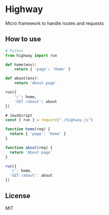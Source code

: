 # Highway
Micro framework to handle routes and requests

## How to use
```python
# Python
from highway import run

def home(env):
    return { 'page': 'Home' }

def about(env):
    return 'About page'

run({
    '/': home,
    'GET /about': about
})
```
```javascript
# JavaScript
const { run } = require("./highway.js")

function home(req) {
  return { 'page': 'Home' }
}

function about(req) {
  return 'About page'
}

run({
  '/': home,
  'GET /about': about
})
```

## License
MIT
